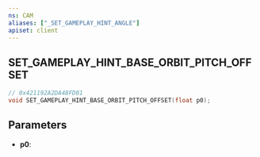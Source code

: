 ```yaml
---
ns: CAM
aliases: ["_SET_GAMEPLAY_HINT_ANGLE"]
apiset: client
---
```

## SET_GAMEPLAY_HINT_BASE_ORBIT_PITCH_OFFSET

```c
// 0x421192A2DA48FD01
void SET_GAMEPLAY_HINT_BASE_ORBIT_PITCH_OFFSET(float p0);
```


## Parameters
* **p0**: